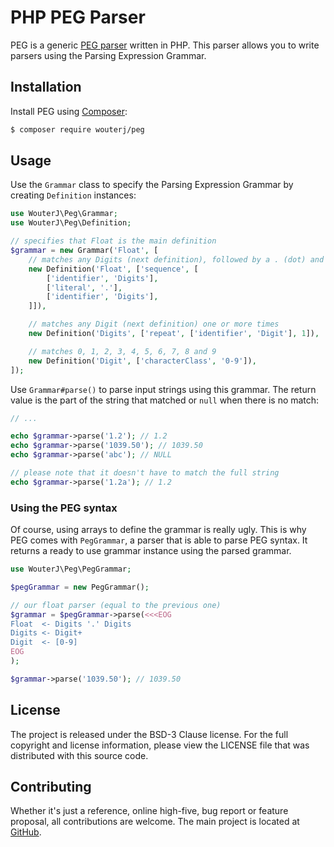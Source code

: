 PHP PEG Parser
==============

PEG is a generic [PEG parser](http://bford.info/packrat/) written in PHP. This
parser allows you to write parsers using the Parsing Expression Grammar.

Installation
------------

Install PEG using [Composer](https://getcomposer.org/download/):

```bash
$ composer require wouterj/peg
```

Usage
-----

Use the `Grammar` class to specify the Parsing Expression Grammar by creating
`Definition` instances:

```php
use WouterJ\Peg\Grammar;
use WouterJ\Peg\Definition;

// specifies that Float is the main definition
$grammar = new Grammar('Float', [
    // matches any Digits (next definition), followed by a . (dot) and any Digits
    new Definition('Float', ['sequence', [
        ['identifier', 'Digits'],
        ['literal', '.'],
        ['identifier', 'Digits'],
    ]]),

    // matches any Digit (next definition) one or more times
    new Definition('Digits', ['repeat', ['identifier', 'Digit'], 1]),

    // matches 0, 1, 2, 3, 4, 5, 6, 7, 8 and 9
    new Definition('Digit', ['characterClass', '0-9']),
]);
```

Use `Grammar#parse()` to parse input strings using this grammar. The return value
is the part of the string that matched or `null` when there is no match:

```php
// ...

echo $grammar->parse('1.2'); // 1.2
echo $grammar->parse('1039.50'); // 1039.50
echo $grammar->parse('abc'); // NULL

// please note that it doesn't have to match the full string
echo $grammar->parse('1.2a'); // 1.2
```

### Using the PEG syntax

Of course, using arrays to define the grammar is really ugly. This is why PEG
comes with `PegGrammar`, a parser that is able to parse PEG syntax. It returns
a ready to use grammar instance using the parsed grammar.

```php
use WouterJ\Peg\PegGrammar;

$pegGrammar = new PegGrammar();

// our float parser (equal to the previous one)
$grammar = $pegGrammar->parse(<<<EOG
Float  <- Digits '.' Digits
Digits <- Digit+
Digit  <- [0-9]
EOG
);

$grammar->parse('1039.50'); // 1039.50
```

License
-------

The project is released under the BSD-3 Clause license. For the full copyright
and license information, please view the LICENSE file that was distributed with
this source code.

Contributing
------------

Whether it's just a reference, online high-five, bug report or feature proposal,
all contributions are welcome. The main project is located at [GitHub](http://github.com/wouterj/peg).
